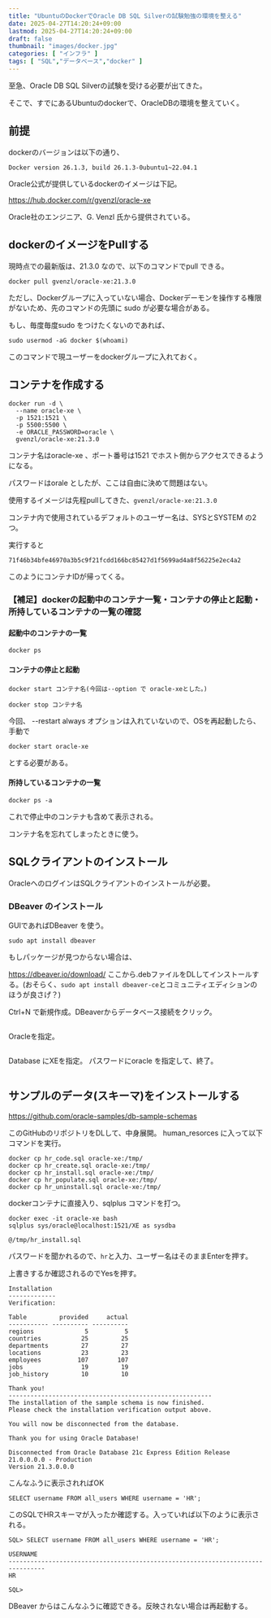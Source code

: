 ```yaml
---
title: "UbuntuのDockerでOracle DB SQL Silverの試験勉強の環境を整える"
date: 2025-04-27T14:20:24+09:00
lastmod: 2025-04-27T14:20:24+09:00
draft: false
thumbnail: "images/docker.jpg"
categories: [ "インフラ" ]
tags: [ "SQL","データベース","docker" ]
---
```


至急、Oracle DB SQL Silverの試験を受ける必要が出てきた。

そこで、すでにあるUbuntuのdockerで、OracleDBの環境を整えていく。


## 前提

dockerのバージョンは以下の通り、

```
Docker version 26.1.3, build 26.1.3-0ubuntu1~22.04.1
```

Oracle公式が提供しているdockerのイメージは下記。

https://hub.docker.com/r/gvenzl/oracle-xe

Oracle社のエンジニア、G. Venzl 氏から提供されている。

## dockerのイメージをPullする

現時点での最新版は、21.3.0 なので、以下のコマンドでpull できる。

```
docker pull gvenzl/oracle-xe:21.3.0
```

ただし、Dockerグループに入っていない場合、Dockerデーモンを操作する権限がないため、先のコマンドの先頭に sudo が必要な場合がある。

もし、毎度毎度sudo をつけたくないのであれば、

```
sudo usermod -aG docker $(whoami)
```

このコマンドで現ユーザーをdockerグループに入れておく。

## コンテナを作成する

```
docker run -d \
  --name oracle-xe \
  -p 1521:1521 \
  -p 5500:5500 \
  -e ORACLE_PASSWORD=oracle \
  gvenzl/oracle-xe:21.3.0
```


コンテナ名はoracle-xe 、ポート番号は1521 でホスト側からアクセスできるようになる。

パスワードはorale としたが、ここは自由に決めて問題はない。

使用するイメージは先程pullしてきた、`gvenzl/oracle-xe:21.3.0`


コンテナ内で使用されているデフォルトのユーザー名は、SYSとSYSTEM の2つ。

実行すると
```
71f46b34bfe46970a3b5c9f21fcdd166bc85427d1f5699ad4a8f56225e2ec4a2
```
このようにコンテナIDが帰ってくる。



### 【補足】dockerの起動中のコンテナ一覧・コンテナの停止と起動・所持しているコンテナの一覧の確認


#### 起動中のコンテナの一覧

```
docker ps
```

#### コンテナの停止と起動

```
docker start コンテナ名(今回は--option で oracle-xeとした。)
```

```
docker stop コンテナ名
```

今回、 --restart always オプションは入れていないので、OSを再起動したら、手動で
```
docker start oracle-xe 
```
とする必要がある。

#### 所持しているコンテナの一覧

```
docker ps -a
```

これで停止中のコンテナも含めて表示される。

コンテナ名を忘れてしまったときに使う。


## SQLクライアントのインストール

OracleへのログインはSQLクライアントのインストールが必要。

### DBeaver のインストール

GUIであればDBeaver を使う。

```
sudo apt install dbeaver 
```
もしパッケージが見つからない場合は、

https://dbeaver.io/download/ ここから.debファイルをDLしてインストールする。(おそらく、`sudo apt install dbeaver-ce`とコミュニティエディションのほうが良さげ？)

Ctrl+N で新規作成。DBeaverからデータベース接続をクリック。

<div class="img-center"><img src="/images/Screenshot from 2025-04-27 14-58-16.png" alt=""></div>

Oracleを指定。

<div class="img-center"><img src="/images/Screenshot from 2025-04-27 14-58-34.png" alt=""></div>

Database にXEを指定。 パスワードにoracle を指定して、終了。


<div class="img-center"><img src="/images/Screenshot from 2025-04-27 14-59-36.png" alt=""></div>


<!-- 

### SQLPlus のインストール

CUIであれば SQLPlus が良いだろう。

https://www.oracle.com/database/technologies/instant-client/downloads.html

ここからDLできる。

RPMファイルしか提供されていないため、alien を使って.debファイルに変換をする必要がある。

https://download.oracle.com/otn_software/linux/instantclient/2370000/oracle-instantclient-sqlplus-23.7.0.25.01-1.el9.x86_64.rpm

まずはここからDL。DLしたRPMファイルを.debに変換する。

```
sudo alien -d ./oracle*.rpm
```

dpkgを使ってインストールをする。 ←できなかった。そもそもalien から失敗している。

-->


## サンプルのデータ(スキーマ)をインストールする

https://github.com/oracle-samples/db-sample-schemas

このGitHubのリポジトリをDLして、中身展開。 human_resorces に入って以下コマンドを実行。

```
docker cp hr_code.sql oracle-xe:/tmp/
docker cp hr_create.sql oracle-xe:/tmp/
docker cp hr_install.sql oracle-xe:/tmp/
docker cp hr_populate.sql oracle-xe:/tmp/
docker cp hr_uninstall.sql oracle-xe:/tmp/
```


dockerコンテナに直接入り、sqlplus コマンドを打つ。

```
docker exec -it oracle-xe bash
sqlplus sys/oracle@localhost:1521/XE as sysdba
```

```
@/tmp/hr_install.sql
```

パスワードを聞かれるので、`hr`と入力、ユーザー名はそのままEnterを押す。

上書きするか確認されるのでYesを押す。


```
Installation
-------------
Verification:

Table         provided     actual
----------- ---------- ----------
regions              5          5
countries           25         25
departments         27         27
locations           23         23
employees          107        107
jobs                19         19
job_history         10         10

Thank you!
--------------------------------------------------------
The installation of the sample schema is now finished.
Please check the installation verification output above.

You will now be disconnected from the database.

Thank you for using Oracle Database!

Disconnected from Oracle Database 21c Express Edition Release 21.0.0.0.0 - Production
Version 21.3.0.0.0
```

こんなふうに表示されればOK


```
SELECT username FROM all_users WHERE username = 'HR';
```
このSQLでHRスキーマが入ったか確認する。入っていれば以下のように表示される。

```
SQL> SELECT username FROM all_users WHERE username = 'HR';

USERNAME
--------------------------------------------------------------------------------
HR

SQL> 
```

DBeaver からはこんなふうに確認できる。反映されない場合は再起動する。

<div class="img-center"><img src="/images/Screenshot from 2025-04-27 16-06-49.png" alt=""></div>

<div class="img-center"><img src="/images/Screenshot from 2025-04-27 16-06-45.png" alt=""></div>




